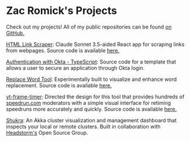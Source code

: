 # Zac Romick's Projects

Check out my projects! All of my public repositories can be found [on GitHub.](https://github.com/zromick)

[HTML Link Scraper](https://zromick.github.io/React_HTML_Link_Scraper/): Claude Sonnet 3.5-aided React app for scraping links from webpages. Source code is available [here.](https://github.com/zromick/React_HTML_Link_Scraper)

[Authentication with Okta - TypeScript](https://github.com/zromick/Authentication-with-Okta-TypeScript): Source code for a template that allows a user to secure an application through Okta login.

[Replace Word Tool](https://zromick.github.io/Replace-Word-Tool): Experimentally built to visualize and enhance word replacement. Source code is available [here.](https://github.com/zromick/Replace-Word-Tool/tree/main)

[yt-frame-timer](https://slashinfty.github.io/yt-frame-timer/): Directed the design for this tool that provides hundreds of [speedrun.com](https://www.speedrun.com) moderators with a simple visual interface for retiming speedruns more accurately and quickly. Source code is available [here.](https://github.com/slashinfty/yt-frame-timer)

[Shukra](https://github.com/Headstorm/shukra): An Akka cluster visualization and management dashboard that inspects your local or remote clusters. Built in collaboration with [Headstorm's](https://www.headstorm.com) Open Source Group.
